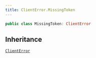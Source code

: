 ```yaml
---
title: ClientError.MissingToken
---
```


``` swift
public class MissingToken: ClientError 
```

## Inheritance

[`ClientError`](errors/client-error.md)
